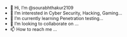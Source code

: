 - 👋 Hi, I’m @sourabhthakur2109
- 👀 I’m interested in Cyber Security, Hacking, Gaming...
- 🌱 I’m currently learning Penetration testing...
- 💞️ I’m looking to collaborate on ...
- 📫 How to reach me ...

<!---
sourabhthakur2109/sourabhthakur2109 is a ✨ special ✨ repository because its `README.md` (this file) appears on your GitHub profile.
You can click the Preview link to take a look at your changes.
--->
